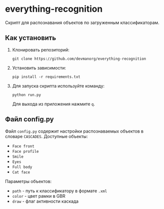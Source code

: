 # everything-recognition
 
Скрипт для распознавания объектов по загруженным классификаторам.

## Как установить

1. Клонировать репозиторий:

    ```shell
    git clone https://github.com/devmanorg/everything-recognition
    ```

2. Установить зависимости:

    ```shell
    pip install -r requirements.txt
    ```

3. Для запуска скрипта используйте команду:
    
    ```shell
    python run.py
    ```
    
    Для выхода из приложения нажмите `q`.

## Файл config.py

Файл `config.py` содержит настройки распознаваемых объектов в словаре `CASCADES`.
Доступные объекты:
- `Face front`
- `Face profile`
- `Smile`
- `Eyes`
- `Full body`
- `Cat face`

Параметры объектов:
- `path` - путь к классификатору в формате `.xml`
- `color` - цвет рамки в GBR
- `draw` - флаг активности каскада




